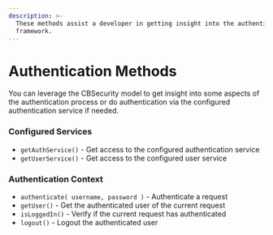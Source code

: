 ```yaml
---
description: >-
  These methods assist a developer in getting insight into the authentication
  framework.
---
```


# Authentication Methods

You can leverage the CBSecurity model to get insight into some aspects of the authentication process or do authentication via the configured authentication service if needed.

### Configured Services

* `getAuthService()` - Get access to the configured authentication service
* `getUserService()` - Get access to the configured user service

### Authentication Context

* `authenticate( username, password )` - Authenticate a request
* `getUser()` - Get the authenticated user of the current request
* `isLoggedIn()` - Verify if the current request has authenticated
* `logout()` - Logout the authenticated user
